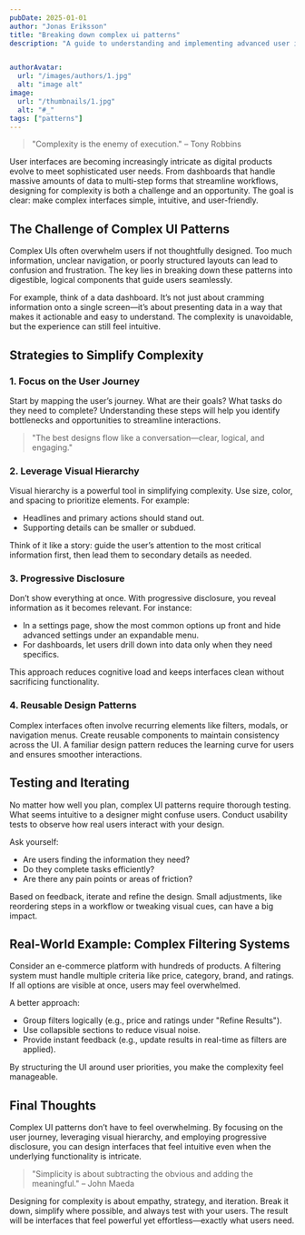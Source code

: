```yaml
---
pubDate: 2025-01-01
author: "Jonas Eriksson"
title: "Breaking down complex ui patterns"
description: "A guide to understanding and implementing advanced user interface concepts."


authorAvatar:
  url: "/images/authors/1.jpg"
  alt: "image alt"
image:
  url: "/thumbnails/1.jpg"
  alt: "#_"
tags: ["patterns"]
---
```



> "Complexity is the enemy of execution." – Tony Robbins  

User interfaces are becoming increasingly intricate as digital products evolve to meet sophisticated user needs. From dashboards that handle massive amounts of data to multi-step forms that streamline workflows, designing for complexity is both a challenge and an opportunity. The goal is clear: make complex interfaces simple, intuitive, and user-friendly.

## The Challenge of Complex UI Patterns  

Complex UIs often overwhelm users if not thoughtfully designed. Too much information, unclear navigation, or poorly structured layouts can lead to confusion and frustration. The key lies in breaking down these patterns into digestible, logical components that guide users seamlessly.

For example, think of a data dashboard. It’s not just about cramming information onto a single screen—it’s about presenting data in a way that makes it actionable and easy to understand. The complexity is unavoidable, but the experience can still feel intuitive.

## Strategies to Simplify Complexity  

### 1. **Focus on the User Journey**  
Start by mapping the user’s journey. What are their goals? What tasks do they need to complete? Understanding these steps will help you identify bottlenecks and opportunities to streamline interactions.  

> "The best designs flow like a conversation—clear, logical, and engaging."  

### 2. **Leverage Visual Hierarchy**  
Visual hierarchy is a powerful tool in simplifying complexity. Use size, color, and spacing to prioritize elements. For example:  
- Headlines and primary actions should stand out.  
- Supporting details can be smaller or subdued.  

Think of it like a story: guide the user’s attention to the most critical information first, then lead them to secondary details as needed.

### 3. **Progressive Disclosure**  
Don’t show everything at once. With progressive disclosure, you reveal information as it becomes relevant. For instance:  
- In a settings page, show the most common options up front and hide advanced settings under an expandable menu.  
- For dashboards, let users drill down into data only when they need specifics.

This approach reduces cognitive load and keeps interfaces clean without sacrificing functionality.

### 4. **Reusable Design Patterns**  
Complex interfaces often involve recurring elements like filters, modals, or navigation menus. Create reusable components to maintain consistency across the UI. A familiar design pattern reduces the learning curve for users and ensures smoother interactions.

## Testing and Iterating  

No matter how well you plan, complex UI patterns require thorough testing. What seems intuitive to a designer might confuse users. Conduct usability tests to observe how real users interact with your design.  

Ask yourself:  
- Are users finding the information they need?  
- Do they complete tasks efficiently?  
- Are there any pain points or areas of friction?  

Based on feedback, iterate and refine the design. Small adjustments, like reordering steps in a workflow or tweaking visual cues, can have a big impact.

## Real-World Example: Complex Filtering Systems  

Consider an e-commerce platform with hundreds of products. A filtering system must handle multiple criteria like price, category, brand, and ratings. If all options are visible at once, users may feel overwhelmed.

A better approach:  
- Group filters logically (e.g., price and ratings under "Refine Results").  
- Use collapsible sections to reduce visual noise.  
- Provide instant feedback (e.g., update results in real-time as filters are applied).  

By structuring the UI around user priorities, you make the complexity feel manageable.

## Final Thoughts  

Complex UI patterns don’t have to feel overwhelming. By focusing on the user journey, leveraging visual hierarchy, and employing progressive disclosure, you can design interfaces that feel intuitive even when the underlying functionality is intricate.

> "Simplicity is about subtracting the obvious and adding the meaningful." – John Maeda  

Designing for complexity is about empathy, strategy, and iteration. Break it down, simplify where possible, and always test with your users. The result will be interfaces that feel powerful yet effortless—exactly what users need.
